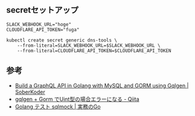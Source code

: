## secretセットアップ

```shell
SLACK_WEBHOOK_URL="hoge"
CLOUDFLARE_API_TOKEN="fuga"

kubectl create secret generic dns-tools \
    --from-literal=SLACK_WEBHOOK_URL=$SLACK_WEBHOOK_URL \
    --from-literal=CLOUDFLARE_API_TOKEN=$CLOUDFLARE_API_TOKEN
```

## 参考

- [Build a GraphQL API in Golang with MySQL and GORM using Gqlgen | SoberKoder](https://www.soberkoder.com/go-graphql-api-mysql-gorm/)
- [gqlgen + Gorm でUint型の場合エラーになる - Qiita](https://qiita.com/3104k/items/caf17633d4926aee8a84)
- [Golang テスト sqlmock | 実務のGo](https://www.go-lang-programming.com/doc/test/sqlmock)
